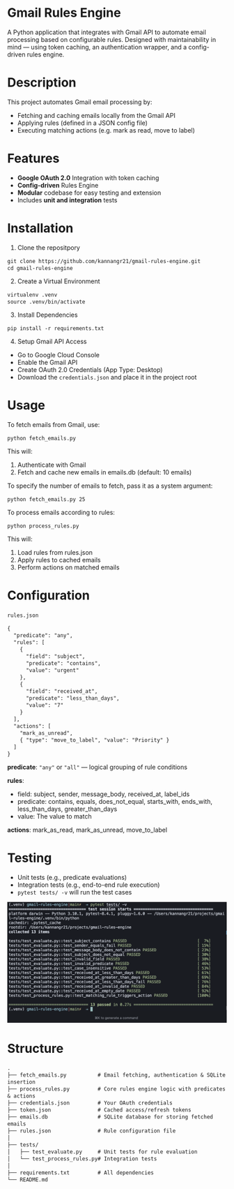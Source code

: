 # Gmail Rules Engine

A Python application that integrates with Gmail API to automate email processing based on configurable rules. Designed with maintainability in mind — using token caching, an authentication wrapper, and a config-driven rules engine.

# Description

This project automates Gmail email processing by:
- Fetching and caching emails locally from the Gmail API
- Applying rules (defined in a JSON config file)
- Executing matching actions (e.g. mark as read, move to label)

# Features

- **Google OAuth 2.0** Integration with token caching
- **Config-driven** Rules Engine
- **Modular** codebase for easy testing and extension
- Includes **unit and integration** tests

# Installation

1. Clone the repositpory
```
git clone https://github.com/kannangr21/gmail-rules-engine.git
cd gmail-rules-engine
```

2. Create a Virtual Environment
```
virtualenv .venv
source .venv/bin/activate 
```

3. Install Dependencies
```
pip install -r requirements.txt
```

4. Setup Gmail API Access
- Go to Google Cloud Console
- Enable the Gmail API
- Create OAuth 2.0 Credentials (App Type: Desktop)
- Download the `credentials.json` and place it in the project root

# Usage
To fetch emails from Gmail, use:
```
python fetch_emails.py
```
This will:
1. Authenticate with Gmail
2. Fetch and cache new emails in emails.db (default: 10 emails)

To specify the number of emails to fetch, pass it as a system argument:
```
python fetch_emails.py 25
```

To process emails according to rules:
```
python process_rules.py
```
This will:
1. Load rules from rules.json
2. Apply rules to cached emails
3. Perform actions on matched emails

# Configuration

`rules.json`
```
{
  "predicate": "any",
  "rules": [
    {
      "field": "subject",
      "predicate": "contains",
      "value": "urgent"
    },
    {
      "field": "received_at",
      "predicate": "less_than_days",
      "value": "7"
    }
  ],
  "actions": [
    "mark_as_unread",
    { "type": "move_to_label", "value": "Priority" }
  ]
}
```
**predicate**: `"any"` or `"all"` — logical grouping of rule conditions

**rules**: 
- field: subject, sender, message_body, received_at, label_ids
- predicate: contains, equals, does_not_equal, starts_with, ends_with, less_than_days, greater_than_days
- value: The value to match

**actions**: mark_as_read, mark_as_unread, move_to_label

# Testing

- Unit tests (e.g., predicate evaluations)
- Integration tests (e.g., end-to-end rule execution)  
- `pytest tests/ -v` will run the test cases  

![Test cases](./tests_screenshot.png)

# Structure
```
.
├── fetch_emails.py          # Email fetching, authentication & SQLite insertion
├── process_rules.py         # Core rules engine logic with predicates & actions
├── credentials.json         # Your OAuth credentials
├── token.json               # Cached access/refresh tokens
├── emails.db                # SQLite database for storing fetched emails
├── rules.json               # Rule configuration file
│
├── tests/
│   ├── test_evaluate.py     # Unit tests for rule evaluation
│   └── test_process_rules.py# Integration tests
│
├── requirements.txt         # All dependencies
└── README.md
```
